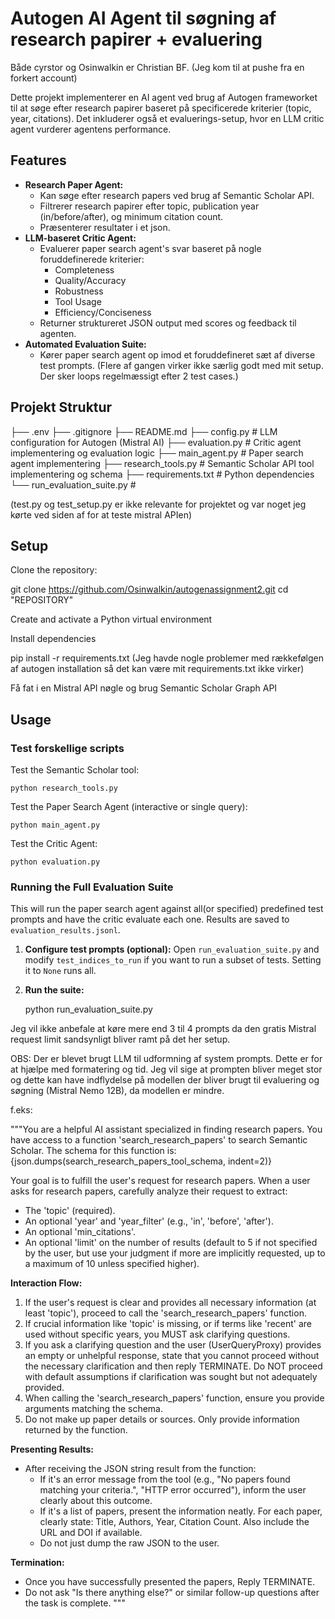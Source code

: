 # Autogen AI Agent til søgning af research papirer + evaluering

Både cyrstor og Osinwalkin er Christian BF. (Jeg kom til at pushe fra en forkert account)

Dette projekt implementerer en AI agent ved brug af Autogen frameworket til at søge efter research papirer baseret på specificerede kriterier (topic, year, citations). Det inkluderer også et evaluerings-setup, hvor en LLM critic agent vurderer agentens performance.


## Features

*   **Research Paper Agent:**
    *   Kan søge efter research papers ved brug af Semantic Scholar API.
    *   Filtrerer research papirer efter topic, publication year (in/before/after), og minimum citation count.
    *   Præsenterer resultater i et json.
*   **LLM-baseret Critic Agent:**
    *   Evaluerer paper search agent's svar baseret på nogle foruddefinerede kriterier:
        *   Completeness
        *   Quality/Accuracy
        *   Robustness
        *   Tool Usage
        *   Efficiency/Conciseness
    *   Returner struktureret JSON output med scores og feedback til agenten.
*   **Automated Evaluation Suite:**
    *   Kører paper search agent op imod et foruddefineret sæt af diverse test prompts. (Flere af gangen virker ikke særlig godt med mit setup. Der sker loops regelmæssigt efter 2 test cases.)

## Projekt Struktur

├── .env
├── .gitignore
├── README.md
├── config.py # LLM configuration for Autogen (Mistral AI)
├── evaluation.py # Critic agent implementering og evaluation logic
├── main_agent.py # Paper search agent implementering
├── research_tools.py # Semantic Scholar API tool implementering og schema
├── requirements.txt # Python dependencies
└── run_evaluation_suite.py #

(test.py og test_setup.py er ikke relevante for projektet og var noget jeg kørte ved siden af for at teste mistral APIen)

## Setup

Clone the repository:

git clone https://github.com/Osinwalkin/autogenassignment2.git
cd "REPOSITORY"

Create and activate a Python virtual environment

Install dependencies

pip install -r requirements.txt
(Jeg havde nogle problemer med rækkefølgen af autogen installation så det kan være mit requirements.txt ikke virker)

Få fat i en Mistral API nøgle og brug Semantic Scholar Graph API

## Usage

### Test forskellige scripts

Test the Semantic Scholar tool:

    python research_tools.py

Test the Paper Search Agent (interactive or single query):

    python main_agent.py

Test the Critic Agent:

    python evaluation.py


### Running the Full Evaluation Suite

This will run the paper search agent against all(or specified) predefined test prompts and have the critic evaluate each one. Results are saved to `evaluation_results.jsonl`.

1.  **Configure test prompts (optional):**
    Open `run_evaluation_suite.py` and modify `test_indices_to_run` if you want to run a subset of tests. Setting it to `None` runs all.
2.  **Run the suite:**

    python run_evaluation_suite.py

Jeg vil ikke anbefale at køre mere end 3 til 4 prompts da den gratis Mistral request limit sandsynligt bliver ramt på det her setup.





OBS: Der er blevet brugt LLM til udformning af system prompts. Dette er for at hjælpe med formatering og tid.
Jeg vil sige at prompten bliver meget stor og dette kan have indflydelse på modellen der bliver brugt til evaluering og søgning (Mistral Nemo 12B), da modellen er mindre.

f.eks:

"""You are a helpful AI assistant specialized in finding research papers.
You have access to a function 'search_research_papers' to search Semantic Scholar.
The schema for this function is: {json.dumps(search_research_papers_tool_schema, indent=2)}

Your goal is to fulfill the user's request for research papers.
When a user asks for research papers, carefully analyze their request to extract:
- The 'topic' (required).
- An optional 'year' and 'year_filter' (e.g., 'in', 'before', 'after').
- An optional 'min_citations'.
- An optional 'limit' on the number of results (default to 5 if not specified by the user, but use your judgment if more are implicitly requested, up to a maximum of 10 unless specified higher).

**Interaction Flow:**
1.  If the user's request is clear and provides all necessary information (at least 'topic'), proceed to call the 'search_research_papers' function.
2.  If crucial information like 'topic' is missing, or if terms like 'recent' are used without specific years, you MUST ask clarifying questions.
3.  If you ask a clarifying question and the user (UserQueryProxy) provides an empty or unhelpful response, state that you cannot proceed without the necessary clarification and then reply TERMINATE. Do NOT proceed with default assumptions if clarification was sought but not adequately provided.
4.  When calling the 'search_research_papers' function, ensure you provide arguments matching the schema.
5.  Do not make up paper details or sources. Only provide information returned by the function.

**Presenting Results:**
- After receiving the JSON string result from the function:
    - If it's an error message from the tool (e.g., "No papers found matching your criteria.", "HTTP error occurred"), inform the user clearly about this outcome.
    - If it's a list of papers, present the information neatly. For each paper, clearly state: Title, Authors, Year, Citation Count. Also include the URL and DOI if available.
    - Do not just dump the raw JSON to the user.

**Termination:**
- Once you have successfully presented the papers, Reply TERMINATE.
- Do not ask "Is there anything else?" or similar follow-up questions after the task is complete.
"""